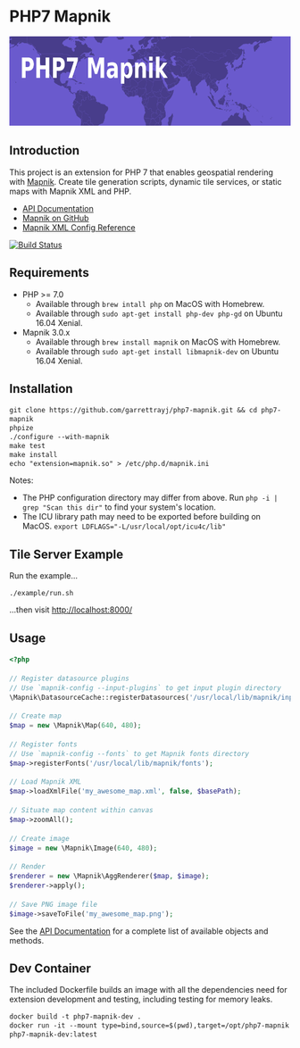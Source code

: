 PHP7 Mapnik
===========

<img src="docs/assets/readme_header.png?raw=true" alt="PHP7 Mapnik" title="Generated by PHP7 Mapnik" width="640" height="160">

Introduction
------------

This project is an extension for PHP 7 that enables geospatial rendering with [Mapnik](http://mapnik.org/).
Create tile generation scripts, dynamic tile services, or static maps with Mapnik XML and PHP.

* [API Documentation](http://garrettrayj.github.io/php7-mapnik/api/)
* [Mapnik on GitHub](https://github.com/mapnik/mapnik)
* [Mapnik XML Config Reference](https://github.com/mapnik/mapnik/wiki/XMLConfigReference)

[![Build Status](https://travis-ci.org/garrettrayj/php7-mapnik.svg?branch=master)](https://travis-ci.org/garrettrayj/php7-mapnik)


Requirements
------------

* PHP >= 7.0
   * Available through `brew intall php` on MacOS with Homebrew.
   * Available through `sudo apt-get install php-dev php-gd` on Ubuntu 16.04 Xenial.
* Mapnik 3.0.x
    * Available through `brew install mapnik` on MacOS with Homebrew.
    * Available through `sudo apt-get install libmapnik-dev` on Ubuntu 16.04 Xenial.

Installation
------------

    git clone https://github.com/garrettrayj/php7-mapnik.git && cd php7-mapnik
    phpize
    ./configure --with-mapnik
    make test
    make install
    echo "extension=mapnik.so" > /etc/php.d/mapnik.ini

Notes: 
- The PHP configuration directory may differ from above. Run `php -i | grep "Scan this dir"` to find your system's location.
- The ICU library path may need to be exported before building on MacOS. `export LDFLAGS="-L/usr/local/opt/icu4c/lib"`

Tile Server Example
-------------------

Run the example...

    ./example/run.sh

...then visit [http://localhost:8000/](http://localhost:8000/)

Usage
-----

```php
<?php

// Register datasource plugins
// Use `mapnik-config --input-plugins` to get input plugin directory
\Mapnik\DatasourceCache::registerDatasources('/usr/local/lib/mapnik/input');

// Create map
$map = new \Mapnik\Map(640, 480);

// Register fonts
// Use `mapnik-config --fonts` to get Mapnik fonts directory
$map->registerFonts('/usr/local/lib/mapnik/fonts');

// Load Mapnik XML
$map->loadXmlFile('my_awesome_map.xml', false, $basePath);

// Situate map content within canvas
$map->zoomAll();

// Create image
$image = new \Mapnik\Image(640, 480);

// Render
$renderer = new \Mapnik\AggRenderer($map, $image);
$renderer->apply();

// Save PNG image file
$image->saveToFile('my_awesome_map.png');
```

See the [API Documentation](http://garrettrayj.github.io/php7-mapnik/api/) for a complete list of
available objects and methods.

Dev Container
-------------

The included Dockerfile builds an image with all the dependencies need for extension development and testing, including testing for memory leaks.

    docker build -t php7-mapnik-dev .
    docker run -it --mount type=bind,source=$(pwd),target=/opt/php7-mapnik php7-mapnik-dev:latest
